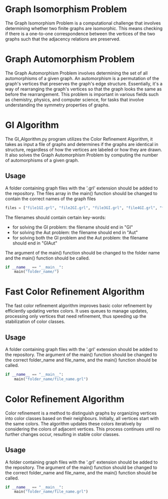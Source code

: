 # Graph Isomorphism Problem

The Graph Isomorphism Problem is a computational challenge that involves determining 
whether two finite graphs are isomorphic. This means checking if there is a one-to-one correspondence 
between the vertices of the two graphs such that the adjacency relations are preserved. 

# Graph Automorphism Problem

The Graph Automorphism Problem involves determining the set of all automorphisms of a given graph. 
An automorphism is a permutation of the graph's vertices that preserves the graph's edge structure. 
Essentially, it's a way of rearranging the graph's vertices so that the graph looks the same as before the rearrangement. 
This problem is important in various fields such as chemistry, physics, and computer science, 
for tasks that involve understanding the symmetry properties of graphs.

# GI Algorithm

The GI_Algorithm.py program utilizes the Color Refinement Algorithm, it takes as input a file of graphs and 
determines if the graphs are identical in structure, regardless of how the vertices are labeled or how they are drawn. 
It also solves the Graph Automorphism Problem by computing the number of automorphisms of a given graph.

## Usage

A folder containing graph files with the '.grl' extension should be added to the repository.
The files array in the main() function should be changed to contain the correct names of the graph files

```python
files = ["file1GI.grl", "file2GI.grl", "file3GI.grl", "file4GI.grl", "file5Aut.grl", "file6Aut.grl", "file7GIAut.grl"]
```

The filenames should contain certain key-words:
- for solving the GI problem: the filename should end in "GI"
- for solving the Aut problem: the filename should end in "Aut"
- for solving both the GI problem and the Aut problem: the filename should end in "GIAut"

The argument of the main() function should be changed to the folder name and 
the main() function should be called.

```python
if __name__ == "__main__":
    main("folder_name/")
```

# Fast Color Refinement Algorithm

The fast color refinement algorithm improves basic color refinement by efficiently updating vertex colors. It uses 
queues to manage updates, processing only vertices that need refinement, thus speeding up the stabilization of color classes. 

## Usage

A folder containing graph files with the '.grl' extension should be added to the repository.
The argument of the main() function should be changed to the correct folder_name and file_name, and 
the main() function should be called.

```python
if __name__ == "__main__":
    main("folder_name/file_name.grl")
```

# Color Refinement Algorithm

Color refinement is a method to distinguish graphs by organizing vertices into color classes 
based on their neighbours. Initially, all vertices start with the same colors. The algorithm updates these 
colors iteratively by considering the colors of adjacent vertices. This process continues until no further changes occur, 
resulting in stable color classes.

## Usage

A folder containing graph files with the '.grl' extension should be added to the repository.
The argument of the main() function should be changed to the correct folder_name and file_name, and 
the main() function should be called.

```python
if __name__ == "__main__":
    main("folder_name/file_name.grl")
```
